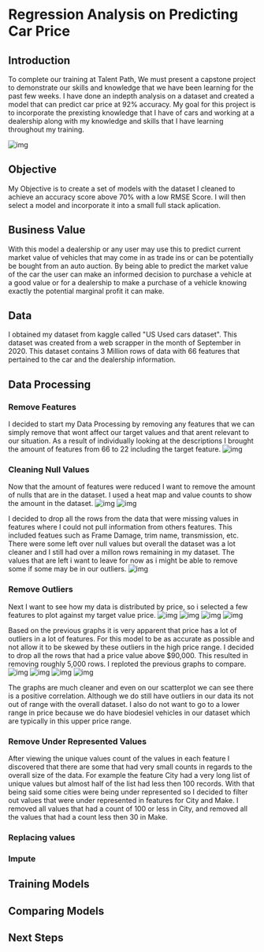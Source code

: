 # Regression Analysis on Predicting Car Price
## Introduction
To complete our training at Talent Path, We must present a capstone project to demonstrate our skills and knowledge that we have been learning for the past few weeks. I have done an indepth analysis on a dataset and created a model that can predict car price at 92% accuracy. My goal for this project is to incorporate the prexisting knowledge that I have of cars and working at a dealership along with my knowledge and skills that I have learning throughout my training.

![img](/Images/intro_three.PNG)

## Objective
My Objective is to create a set of models with the dataset I cleaned to achieve an accuracy score above 70% with a low RMSE Score. I will then select a model and incorporate it into a small full stack aplication.

## Business Value
With this model a dealership or any user may use this to predict current market value of vehicles that may come in as trade ins or can be potentially be bought from an auto auction. By being able to predict the market value of the car the user can make an informed decision to purchase a vehicle at a good value or for a dealership to make a purchase of a vehicle knowing exactly the potential marginal profit it can make.

## Data
I obtained my dataset from kaggle called "US Used cars dataset". This dataset was created from a web scrapper in the month of September in 2020. This dataset contains 3 Million rows of data with 66 features that pertained to the car and the dealership information.
## Data Processing
### Remove Features
I decided to start my Data Processing by removing any features that we can simply remove that wont affect our target values and that arent relevant to our situation. As a result of individually looking at the descriptions I brought the amount of features from 66 to 22 including the target feature.
![img](/Images/pros_1.PNG)

### Cleaning Null Values
Now that the amount of features were reduced I want to remove the amount of nulls that are in the dataset. I used a heat map and value counts to show the amount in the dataset.
![img](/Images/pros_2.PNG)
![img](/Images/pros_3.PNG)

I decided to drop all the rows from the data that were missing values in features where I could not pull information from others features. This included featues such as Frame Damage, trim name, transmission, etc. There were some left over null values but overall the dataset was a lot cleaner and I still had over a millon rows remaining in my dataset.
The values that are left i want to leave for now as i might be able to remove some if some may be in our outliers.
![img](/Images/pros_4.PNG)

### Remove Outliers
Next I want to see how my data is distributed by price, so i selected a few features to plot against my target value price.
![img](/Images/pros_5.PNG)
![img](/Images/pros_6.PNG)
![img](/Images/pros_7.PNG)
![img](/Images/pros_8.PNG)

Based on the previous graphs it is very apparent that price has a lot of outliers in a lot of features. For this model to be as accurate as possible and not allow it to be skewed by these outliers in the high price range. I decided to drop all the rows that had a price value above $90,000. This resulted in removing roughly 5,000 rows. I reploted the previous graphs to compare.
![img](/Images/pros_9.PNG)
![img](/Images/pros_10.PNG)
![img](/Images/pros_11.PNG)
![img](/Images/pros_12.PNG)

The graphs are much cleaner and even on our scatterplot we can see there is a positive correlation. Although we do still have outliers in our data its not out of range with the overall dataset. I also do not want to go to a lower range in price because we do have biodesiel vehicles in our dataset which are typically in this upper price range.
### Remove Under Represented Values
After viewing the unique values count of the values in each feature I discovered that there are some that had very small counts in regards to the overall size of the data. For example the feature City had a very long list of unique values but almost half of the list had less then 100 records. With that being said some cities were being under represented so I decided to filter out values that were under represented in features for City and Make. I removed all values that had a count of 100 or less in City, and removed all the values that had a count less then 30 in Make.

### Replacing values
### Impute

## Training Models

## Comparing Models
## Next Steps
